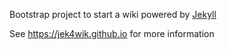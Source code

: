 Bootstrap project to start a wiki powered by [Jekyll](https://jekyllrb.com/)

See https://jek4wik.github.io for more information